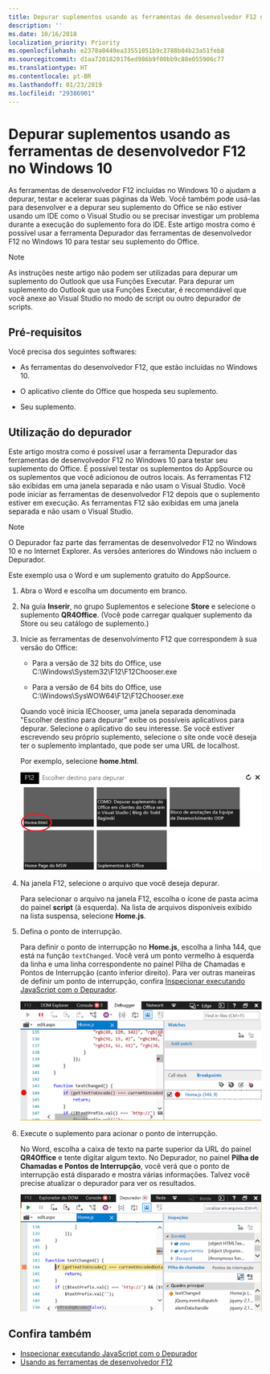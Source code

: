 ```yaml
---
title: Depurar suplementos usando as ferramentas de desenvolvedor F12 no Windows 10
description: ''
ms.date: 10/16/2018
localization_priority: Priority
ms.openlocfilehash: e2378a0449ea33551051b9c3788b84b23a51feb8
ms.sourcegitcommit: d1aa7201820176ed986b9f00bb9c88e055906c77
ms.translationtype: HT
ms.contentlocale: pt-BR
ms.lasthandoff: 01/23/2019
ms.locfileid: "29386901"
---
```

# <a name="debug-add-ins-using-f12-developer-tools-on-windows-10"></a>Depurar suplementos usando as ferramentas de desenvolvedor F12 no Windows 10

As ferramentas de desenvolvedor F12 incluídas no Windows 10 o ajudam a depurar, testar e acelerar suas páginas da Web. Você também pode usá-las para desenvolver e a depurar seu suplemento do Office se não estiver usando um IDE como o Visual Studio ou se precisar investigar um problema durante a execução do suplemento fora do IDE. Este artigo mostra como é possível usar a ferramenta Depurador das ferramentas de desenvolvedor F12 no Windows 10 para testar seu suplemento do Office.

> [!NOTE]
> As instruções neste artigo não podem ser utilizadas para depurar um suplemento do Outlook que usa Funções Executar. Para depurar um suplemento do Outlook que usa Funções Executar, é recomendável que você anexe ao Visual Studio no modo de script ou outro depurador de scripts.

## <a name="prerequisites"></a>Pré-requisitos

Você precisa dos seguintes softwares:

- As ferramentas do desenvolvedor F12, que estão incluídas no Windows 10. 
    
- O aplicativo cliente do Office que hospeda seu suplemento. 
    
- Seu suplemento. 

## <a name="using-the-debugger"></a>Utilização do depurador

Este artigo mostra como é possível usar a ferramenta Depurador das ferramentas de desenvolvedor F12 no Windows 10 para testar seu suplemento do Office. É possível testar os suplementos do AppSource ou os suplementos que você adicionou de outros locais. As ferramentas F12 são exibidas em uma janela separada e não usam o Visual Studio. Você pode iniciar as ferramentas de desenvolvedor F12 depois que o suplemento estiver em execução. As ferramentas F12 são exibidas em uma janela separada e não usam o Visual Studio.

> [!NOTE]
> O Depurador faz parte das ferramentas de desenvolvedor F12 no Windows 10 e no Internet Explorer. As versões anteriores do Windows não incluem o Depurador. 

Este exemplo usa o Word e um suplemento gratuito do AppSource.

1. Abra o Word e escolha um documento em branco. 
    
2. Na guia **Inserir**, no grupo Suplementos e selecione **Store** e selecione o suplemento **QR4Office**. (Você pode carregar qualquer suplemento da Store ou seu catálogo de suplemento.)
    
3. Inicie as ferramentas de desenvolvimento F12 que correspondem à sua versão do Office:
    
   - Para a versão de 32 bits do Office, use C:\Windows\System32\F12\F12Chooser.exe
    
   - Para a versão de 64 bits do Office, use C:\Windows\SysWOW64\F12\F12Chooser.exe
    
   Quando você inicia IEChooser, uma janela separada denominada "Escolher destino para depurar" exibe os possíveis aplicativos para depurar. Selecione o aplicativo do seu interesse. Se você estiver escrevendo seu próprio suplemento, selecione o site onde você deseja ter o suplemento implantado, que pode ser uma URL de localhost. 
    
   Por exemplo, selecione **home.html**. 
    
   ![Tela do IEChooser, apontando para o suplemento bolhas](../images/choose-target-to-debug.png)

4. Na janela F12, selecione o arquivo que você deseja depurar.
    
   Para selecionar o arquivo na janela F12, escolha o ícone de pasta acima do painel **script** (à esquerda). Na lista de arquivos disponíveis exibido na lista suspensa, selecione **Home.js**.
    
5. Defina o ponto de interrupção.
    
   Para definir o ponto de interrupção no **Home.js**, escolha a linha 144, que está na função  `textChanged`. Você verá um ponto vermelho à esquerda da linha e uma linha correspondente no painel Pilha de Chamadas e Pontos de Interrupção (canto inferior direito). Para ver outras maneiras de definir um ponto de interrupção, confira [Inspecionar executando JavaScript com o Depurador](https://docs.microsoft.com/previous-versions/windows/internet-explorer/ie-developer/samples/dn255007(v=vs.85)). 
    
   ![Depurador com ponto de interrupção no arquivo home.js](../images/debugger-home-js-02.png)

6. Execute o suplemento para acionar o ponto de interrupção.
    
   No Word, escolha a caixa de texto na parte superior da URL do painel **QR4Office** e tente digitar algum texto. No Depurador, no painel **Pilha de Chamadas e Pontos de Interrupção**, você verá que o ponto de interrupção está disparado e mostra várias informações. Talvez você precise atualizar o depurador para ver os resultados.
    
   ![Depurador com resultados do ponto de interrupção disparado](../images/debugger-home-js-01.png)


## <a name="see-also"></a>Confira também

- [Inspecionar executando JavaScript com o Depurador](https://docs.microsoft.com/previous-versions/windows/internet-explorer/ie-developer/samples/dn255007(v=vs.85))
- [Usando as ferramentas de desenvolvedor F12](https://docs.microsoft.com/previous-versions/windows/internet-explorer/ie-developer/samples/bg182326(v=vs.85))

